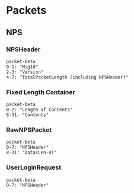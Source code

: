 # Packets

## NPS

### NPSHeader

```mermaid
packet-beta
0-1: "MsgId"
2-3: "Version"
4-7: "TotalPacketLength (including NPSHeader)"
```

### Fixed Length Container

```mermaid
packet-beta
0-7: "Length of Contents"
8-31: "Contents"
```

### RawNPSPacket

```mermaid
packet-beta
0-7: "NPSHeader"
8-31: "Data(Len-4)"
```

### UserLoginRequest

```mermaid
packet-beta
0-7: "NPSHeader"
```
